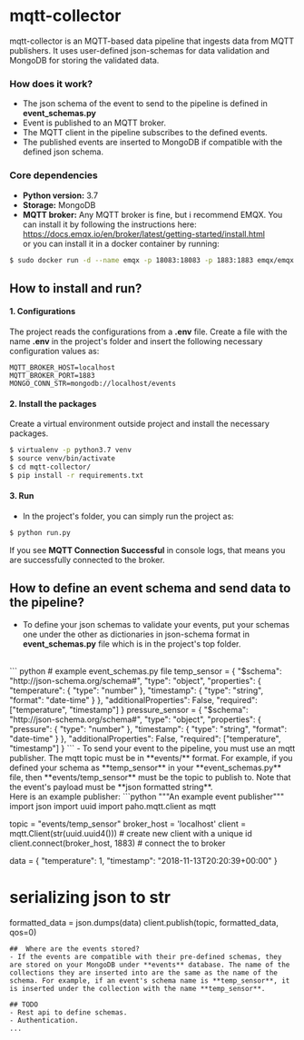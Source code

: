 # mqtt-collector
 
mqtt-collector is an MQTT-based data pipeline that ingests data from MQTT publishers. It uses user-defined json-schemas for data validation and MongoDB for storing the validated data.
### How does it work?
- The json schema of the event to send to the pipeline is defined in **event_schemas.py**
- Event is published to an MQTT broker.
- The MQTT client in the pipeline subscribes to the defined events.
- The published events are inserted to MongoDB if compatible with the defined json schema. 

### Core dependencies
  - **Python version:** 3.7
  - **Storage:** MongoDB
  - **MQTT broker:** Any MQTT broker is fine, but i recommend EMQX. You can install it by following the instructions here: https://docs.emqx.io/en/broker/latest/getting-started/install.html <br />
  or you can install it in a docker container by running:
```sh
$ sudo docker run -d --name emqx -p 18083:18083 -p 1883:1883 emqx/emqx:latest
```

##  How to install and run?
  #### 1. Configurations
The project reads the configurations from a **.env** file. Create a file with the name **.env** in the project's folder and insert the following necessary configuration values as: 
 ```
MQTT_BROKER_HOST=localhost
MQTT_BROKER_PORT=1883
MONGO_CONN_STR=mongodb://localhost/events
```
#### 2. Install the packages
Create a virtual environment outside project and install the necessary packages. 
 ```sh
$ virtualenv -p python3.7 venv
$ source venv/bin/activate
$ cd mqtt-collector/
$ pip install -r requirements.txt
```
#### 3. Run
- In the project's folder, you can simply run the project as:
 ```sh
$ python run.py
```
If you see **MQTT Connection Successful** in console logs, that means you are successfully connected to the broker.

##  How to define an event schema and send data to the pipeline?
- To define your json schemas to validate your events, put your schemas one under the other as dictionaries in json-schema format in **event_schemas.py** file  which is in the project's top folder.
<br />
 ```
python
# example event_schemas.py file
temp_sensor = {
    "$schema": "http://json-schema.org/schema#",
    "type": "object",
    "properties": {
        "temperature": {
            "type": "number"
        },
        "timestamp": {
            "type": "string",
            "format": "date-time"
        }
    },
    "additionalProperties": False,
    "required": ["temperature", "timestamp"]
}
pressure_sensor = {
    "$schema": "http://json-schema.org/schema#",
    "type": "object",
    "properties": {
        "pressure": {
            "type": "number"
        },
        "timestamp": {
            "type": "string",
            "format": "date-time"
        }
    },
    "additionalProperties": False,
    "required": ["temperature", "timestamp"]
}
```
- To send your event to the pipeline, you must use an mqtt publisher. The mqtt topic must be in **events/<schema_name>** format. For example, if you defined your schema as **temp_sensor** in your **event_schemas.py** file, then **events/temp_sensor** must be the topic to publish to. Note that the event's payload must be **json formatted string**.
<br />
Here is an example publisher:
```python
"""An example event publisher"""
import json
import uuid
import paho.mqtt.client as mqtt

topic = "events/temp_sensor"
broker_host = 'localhost'
client = mqtt.Client(str(uuid.uuid4()))  # create new client with a unique id
client.connect(broker_host, 1883)  # connect the to broker

data = {
    "temperature": 1,
    "timestamp": "2018-11-13T20:20:39+00:00"
}
# serializing json to str
formatted_data = json.dumps(data)
client.publish(topic, formatted_data, qos=0)
```
##  Where are the events stored?
- If the events are compatible with their pre-defined schemas, they are stored on your MongoDB under **events** database. The name of the collections they are inserted into are the same as the name of the schema. For example, if an event's schema name is **temp_sensor**, it is inserted under the collection with the name **temp_sensor**.

## TODO
- Rest api to define schemas.
- Authentication.
...
